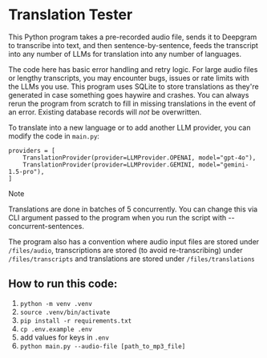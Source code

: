 # Translation Tester

This Python program takes a pre-recorded audio file, sends it to Deepgram to transcribe into text, and then sentence-by-sentence, feeds the transcript into any number of LLMs for translation into any number of languages. 

The code here has basic error handling and retry logic. For large audio files or lengthy transcripts, you may encounter bugs, issues or rate limits with the LLMs you use. This program uses SQLite to store translations as they're generated in case something goes haywire and crashes. You can always rerun the program from scratch to fill in missing translations in the event of an error. Existing database records will _not_ be overwritten.

To translate into a new language or to add another LLM provider, you can modify the code in `main.py`:
```
providers = [
    TranslationProvider(provider=LLMProvider.OPENAI, model="gpt-4o"),
    TranslationProvider(provider=LLMProvider.GEMINI, model="gemini-1.5-pro"),
]
```

> [!NOTE]  
> Translations are done in batches of 5 concurrently. You can change this via CLI argument passed to the program when you run the script with --concurrent-sentences.
> 
> The program also has a convention where audio input files are stored under `/files/audio`, transcriptions are stored (to avoid re-transcribing) under `/files/transcripts` and translations are stored under `/files/translations`

## How to run this code:
1. `python -m venv .venv`
2. `source .venv/bin/activate`
3. `pip install -r requirements.txt`
4. `cp .env.example .env`
5. add values for keys in `.env`
6. `python main.py --audio-file [path_to_mp3_file]`
